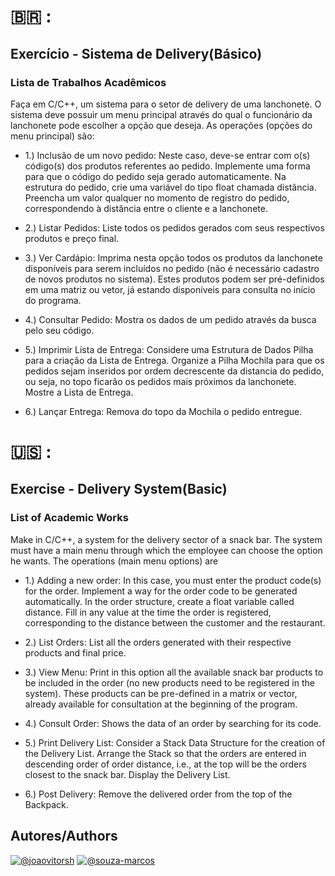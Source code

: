 # 🇧🇷 :

## Exercício - Sistema de Delivery(Básico)

### Lista de Trabalhos Acadêmicos

Faça  em  C/C++,  um  sistema  para  o  setor  de  delivery  de  uma  lanchonete.   O  sistema  deve  possuir um  menu  principal  através  do  qual  o  funcionário  da  lanchonete  pode  escolher  a  opção  que  deseja.  As operações (opções do menu principal) são:


- 1.)  Inclusão de um novo pedido:  Neste caso, deve-se entrar com o(s) código(s) dos produtos referentes ao pedido.  Implemente uma forma para que o código do pedido seja gerado automaticamente.  Na estrutura do pedido, crie uma variável do tipo float  chamada distância.  Preencha um valor qualquer no momento de registro do pedido, correspondendo à distância entre o cliente e a lanchonete.

- 2.)  Listar Pedidos:  Liste todos os pedidos gerados com seus respectivos produtos e preço final.

- 3.)  Ver Cardápio:  Imprima nesta opção todos os produtos da lanchonete disponíveis para serem incluídos no pedido (não é necessário cadastro de novos produtos no sistema).  Estes produtos podem ser pré-definidos em uma matriz ou vetor, já estando disponíveis para consulta no início do programa.

- 4.)  Consultar Pedido:  Mostra os dados de um pedido através da busca pelo seu código.

- 5.)  Imprimir  Lista  de  Entrega:  Considere  uma  Estrutura  de  Dados  Pilha  para  a  criação  da  Lista  de Entrega. Organize a Pilha Mochila para que os pedidos sejam inseridos por ordem decrescente da distancia  do  pedido,  ou  seja,  no  topo  ficarão  os  pedidos  mais  próximos  da  lanchonete.   Mostre  a Lista de Entrega.

- 6.)  Lançar Entrega:  Remova do topo da Mochila o pedido entregue.


# 🇺🇸 :

## Exercise - Delivery System(Basic)

### List of Academic Works

Make in C/C++, a system for the delivery sector of a snack bar.   The system must have a main menu through which the employee can choose the option he wants.  The operations (main menu options) are


- 1.)  Adding a new order: In this case, you must enter the product code(s) for the order.  Implement a way for the order code to be generated automatically.  In the order structure, create a float variable called distance.  Fill in any value at the time the order is registered, corresponding to the distance between the customer and the restaurant.

- 2.)  List Orders: List all the orders generated with their respective products and final price.

- 3.)  View Menu: Print in this option all the available snack bar products to be included in the order (no new products need to be registered in the system).  These products can be pre-defined in a matrix or vector, already available for consultation at the beginning of the program.

- 4.)  Consult Order: Shows the data of an order by searching for its code.

- 5.)  Print Delivery List: Consider a Stack Data Structure for the creation of the Delivery List. Arrange the Stack so that the orders are entered in descending order of order distance, i.e., at the top will be the orders closest to the snack bar.   Display the Delivery List.

- 6.)  Post Delivery: Remove the delivered order from the top of the Backpack.


## Autores/Authors

[![@joaovitorsh](https://img.shields.io/badge/joaovitorsh-100000?style=for-the-badge&logo=github&logoColor=white)](https://github.com/joaovitorsh)
[![@souza-marcos](https://img.shields.io/badge/souzamarcos-100000?style=for-the-badge&logo=github&logoColor=white)](https://github.com/souza-marcos)


